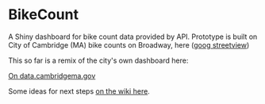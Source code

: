 # BikeCount

A Shiny dashboard for bike count data provided by API. Prototype is built on City of Cambridge (MA) bike counts on Broadway, here ([goog streetview](https://www.google.com/maps/@42.3633899,-71.0858824,3a,75y,144.97h,97.57t/data=!3m6!1e1!3m4!1sHWCjR813Oh3TZXgru_b3vQ!2e0!7i16384!8i8192))

This so far is a remix of the city's own dashboard here: 

[On data.cambridgema.gov](https://data.cambridgema.gov/dataset/Eco-Totem-Broadway-Bicycle-Counts-by-Date/9yzv-hx4u)

Some ideas for next steps [on the wiki here](https://github.com/flynn-d/BikeCount/wiki/Ideas).

